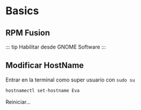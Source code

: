 # Basics

## RPM Fusion

::: tip
Habilitar desde GNOME Software
:::

## Modificar HostName

Entrar en la terminal como super usuario con `sudo su`

```bash
hostnamectl set-hostname Eva
```

Reiniciar...
